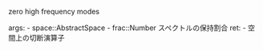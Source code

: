zero high frequency modes

args:     - space::AbstractSpace     - frac::Number スペクトルの保持割合 ret:     - 空間上の切断演算子
